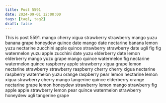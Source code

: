 ```yaml
---
title: Post 5591
date: 2024-09-01 12:00:00
tags: [tag1, tag2]
draft: false
---
```

This is post 5591.
mango
cherry
xigua
strawberry
strawberry
mango
yuzu
banana
grape
honeydew
quince
date
mango
date
nectarine
banana
lemon
yuzu
nectarine
zucchini
apple
quince
strawberry
strawberry
date
ugli
fig
fig
watermelon
yuzu
apple
zucchini
date
yuzu
elderberry
date
lemon
elderberry
mango
yuzu
grape
mango
quince
watermelon
fig
nectarine
watermelon
quince
raspberry
apple
strawberry
xigua
grape
lemon
nectarine
strawberry
strawberry
raspberry
cherry
cherry
xigua
nectarine
raspberry
watermelon
yuzu
orange
raspberry
pear
lemon
nectarine
lemon
xigua
strawberry
cherry
mango
tangerine
quince
elderberry
orange
nectarine
grape
lemon
honeydew
strawberry
lemon
mango
strawberry
fig
apple
apple
strawberry
lemon
pear
quince
watermelon
strawberry
honeydew
ugli
tangerine
grape
